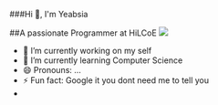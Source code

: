 ###Hi 👋, I'm Yeabsia

<!--
**yeab-tilahun/yeab-tilahun** is a ✨ _special_ ✨ repository because its `README.md` (this file) appears on your GitHub profile.

Here are some ideas to get you started:

-->
##A passionate Programmer at HiLCoE 
![](https://komarev.com/ghpvc/?username=yeab-tilahun)
- 🔭 I’m currently working on my self
- 🌱 I’m currently learning Computer Science
- 😄 Pronouns: ...
- ⚡ Fun fact: Google it you dont need me to tell you
- 
